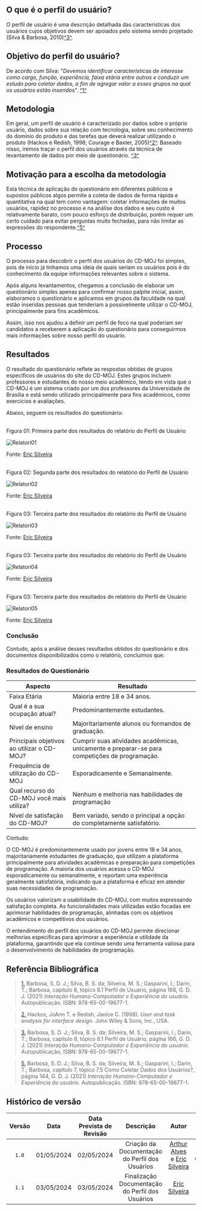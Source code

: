 ## <a>O que é o perfil do usuário?</a>

O perfil de usuário é uma descrição detalhada das características dos usuários cujos objetivos devem ser apoiados pelo sistema sendo projetado (Silva & Barbosa, 2010)<a id="anchor_3" href="#FRM3">^3^</a>.

## <a>Objetivo do perfil do usuário?</a>

De acordo com Silva: "*Devemos identificar características de interesse como cargo, função, experiência, faixa etária entre outros e conduzir um estudo para coletar dados, a fim de agregar valor a esses grupos na qual os usuários estão inseridos*". <a id="anchor_1" href="#FRM1">^1^</a>

## <a>Metodologia</a>

Em geral, um perfil de usuário é caracterizado por dados sobre o próprio usuário, dados sobre sua relação com tecnologia, sobre seu conhecimento do domínio do produto e das tarefas que deverá realizar utilizando o produto (Hackos e Redish, 1998; Courage e Baxter, 2005)<a id="anchor_2" href="#FRM2">^2^</a>. Baseado nisso, iremos traçar o perfil dos usuários através da técnica de levantamento de dados por meio de questionário. <a id="anchor_3" href="#FRM3">^3^</a>

## <a>Motivação para a escolha da metodologia</a>

Esta técnica de aplicação do questionário em diferentes públicos e supostos públicos algos permite a coleta de dados de forma rápida e quantitativa na qual tem como vantagem: coletar informações de muitos usuários, rapidez no processo e na análise dos dados e seu custo é relativamente barato, com pouco esforço de distribuição, porém requer um certo cuidado para evitar perguntas muito fechadas, para não limitar as expressões do respondente.<a id="anchor_5" href="#FRM5">^5^</a>

## <a>Processo</a>

O processo para descobrir o perfil dos usuários do CD-MOJ foi simples, pois de início já tinhamos uma ideia de quais seriam os usuários pois é do conhecimento da equipe informações relevantes sobre o sistema.

Após alguns levantamentos, chegamos a conclusão de elaborar um questionário simples apenas para confirmar nosso palpite inicial, assim, elaboramos o questionário e aplicamos em grupos da faculdade na qual estão inseridas pessoas que tenderiam a possivelmente utilizar o CD-MOJ, principalmente para fins acadêmicos.

Assim, isso nos ajudou a definir um perfil de foco na qual poderiam ser candidatos a receberem a aplicação do questionário para conseguirmos mais informações sobre nosso perfil do usuário.


## <a>Resultados</a>

O resultado do questionário reflete as respostas obtidas de grupos específicos de usuários do site do CD-MOJ. Estes grupos incluem professores e estudantes do nosso meio acadêmico, tendo em vista que o CD-MOJ é um sistema criado por um dos professores da Universidade de Brasília e está sendo utilizado principalmente para fins acadêmicos, como exercícios e avaliações.

Abaixo, seguem os resultados do questionário:

</br>
Figura 01: Primeira parte dos resultados do relatório do Perfil de Usuário

![Relatori01][def]

Fonte: [Eric Silveira](https://github.com/ericbky)

</br>
Figura 02: Segunda parte dos resultados do relatório do Perfil de Usuário

![Relatori02][def2]

Fonte: [Eric Silveira](https://github.com/ericbky)

</br>
Figura 03: Terceira parte dos resultados do relatório do Perfil de Usuário

![Relatori03][def3]

Fonte: [Eric Silveira](https://github.com/ericbky)

</br>
Figura 03: Terceira parte dos resultados do relatório do Perfil de Usuário

![Relatori04][def4]

Fonte: [Eric Silveira](https://github.com/ericbky)

</br>
Figura 03: Terceira parte dos resultados do relatório do Perfil de Usuário

![Relatori05][def5]

Fonte: [Eric Silveira](https://github.com/ericbky)

### Conclusão

Contudo, após a análise desses resultados obtidos do questionário e dos documentos disponibilizados como o relatório, concluímos que:

### Resultados do Questionário

| Aspecto                         | Resultado                                                          |
|---------------------------------|-----------------------------------------------------------------------|
| Faixa Etária                     | Maioria entre 18 e 34 anos.                                           |
| Qual é a sua ocupação atual? | Predominantemente estudantes.                 |
|Nível de ensino| Majoritariamente alunos ou formandos de graduação. |
| Principais objetivos ao utilizar o CD-MOJ? | Cumprir suas atividades acadêmicas, unicamente e preparar-se para competições de programação. |
| Frequência de utilização do CD-MOJ | Esporadicamente e Semanalmente. |
| Qual recurso do CD-MOJ você mais utiliza?       | Nenhum e melhoria nas habilidades de programação |
| Nível de satisfação do CD-MOJ?       | Bem variado, sendo o principal a opção do completamente satisfatório. |


Contudo:

O CD-MOJ é predominantemente usado por jovens entre 18 e 34 anos, majoritariamente estudantes de graduação, que utilizam a plataforma principalmente para atividades acadêmicas e preparação para competições de programação. A maioria dos usuários acessa o CD-MOJ esporadicamente ou semanalmente, e reportam uma experiência geralmente satisfatória, indicando que a plataforma é eficaz em atender suas necessidades de programação.

Os usuários valorizam a usabilidade do CD-MOJ, com muitos expressando satisfação completa. As funcionalidades mais utilizadas estão focadas em aprimorar habilidades de programação, alinhadas com os objetivos acadêmicos e competitivos dos usuários.

O entendimento do perfil dos usuários do CD-MOJ permite direcionar melhorias específicas para aprimorar a experiência e utilidade da plataforma, garantindo que ela continue sendo uma ferramenta valiosa para o desenvolvimento de habilidades de programação.





## <a>Referência Bibliográfica</a>

> <a id="FRM1" href="#anchor_1">1.</a> Barbosa, S. D. J.; Silva, B. S. da; Silveira, M. S.; Gasparini, I.; Darin, T.; Barbosa, capítulo 8, tópico 8.1 Perfil de Usuário, página 166, G. D. J. (2021) *Interação Humano-Computador e Experiência do usuário.* Autopublicação. ISBN: 978-65-00-19677-1.


> <a id="FRM2" href="#anchor_2">2.</a> Hackos, JoAnn T. e Redish, Janice C. (1998). *User and task analysis for interface design.* John Wiley & Sons, Inc., USA.

> <a id="FRM3" href="#anchor_3">3.</a> Barbosa, S. D. J.; Silva, B. S. da; Silveira, M. S.; Gasparini, I.; Darin, T.; Barbosa, capítulo 8, tópico 8.1 Perfil de Usuário, página 166, G. D. J. (2021) *Interação Humano-Computador e Experiência do usuário.* Autopublicação. ISBN: 978-65-00-19677-1.


> <a id="FRM5" href="#anchor_5">5.</a> Barbosa, S. D. J.; Silva, B. S. da; Silveira, M. S.; Gasparini, I.; Darin, T.; Barbosa, capítulo 7, tópico 7.5 Como Coletar Dados dos Usuários?, página 144, G. D. J. (2021) *Interação Humano-Computador e Experiência do usuário.* Autopublicação. ISBN: 978-65-00-19677-1.

## Histórico de versão
|Versão|Data|Data Prevista de Revisão|Descrição|Autor|Revisor|
| :------: | :----------: |:-----------: | :----------------------: | :---------: |:---------: |
| `1.0` | 01/05/2024 | 02/05/2024 |Criação da Documentação do Perfil dos Usuários | [Arthur Alves](https://github.com/Arthrok) e [Eric Silveira](https://github.com/ericbky) | Luiz Gustavo |
| `1.1` | 03/05/2024 | 03/05/2024 |Finalização Documentação do Perfil dos Usuários | [Eric Silveira](https://github.com/ericbky) | [Arthur Alves](https://github.com/Arthrok)|

[def]: https://github.com/Interacao-Humano-Computador/2024.1-CD-MOJ/blob/git-pages/assets/images/relatorio01.png

[def2]: https://github.com/Interacao-Humano-Computador/2024.1-CD-MOJ/blob/git-pages/assets/images/relatorio02.png

[def3]: https://github.com/Interacao-Humano-Computador/2024.1-CD-MOJ/blob/git-pages/assets/images/relatorio03.png

[def4]: https://github.com/Interacao-Humano-Computador/2024.1-CD-MOJ/blob/git-pages/assets/images/relatorio04.png

[def5]: https://github.com/Interacao-Humano-Computador/2024.1-CD-MOJ/blob/git-pages/assets/images/relatorio05.png